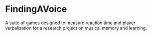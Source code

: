 # FindingAVoice
A suite of games designed to measure reaction time and player verbalisation for a research project on musical memory and learning.
